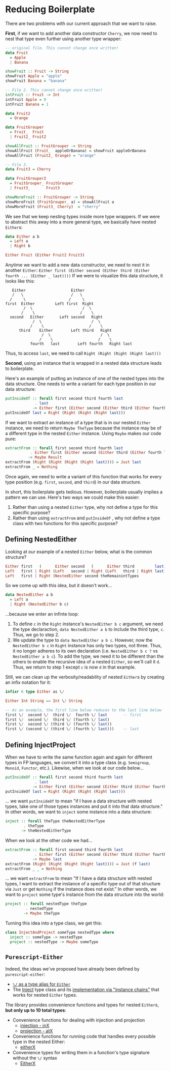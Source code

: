 # Reducing Boilerplate

There are two problems with our current approach that we want to raise.

**First**, if we want to add another data constructor `Cherry`, we now need to nest that type even further using another type wrapper:
```purescript
-- original file. This cannot change once written!
data Fruit
  = Apple
  | Banana

showFruit :: Fruit -> String
showFruit Apple = "apple"
showFruit Banana = "banana"

-- File 2. This cannot change once written!
intFruit :: Fruit -> Int
intFruit Apple = 0
intFruit Banana = 1

data Fruit2
  = Orange

data FruitGrouper
  = Fruit_  Fruit
  | Fruit2_ Fruit2

showAllFruit :: FruitGrouper -> String
showAllFruit (Fruit_  appleOrBanana) = showFruit appleOrBanana
showAllFruit (Fruit2_ Orange) = "orange"

-- File 3.
data Fruit3 = Cherry

data FruitGrouper2
  = FruitGrouper_ FruitGrouper
  | Fruit3_       Fruit3

showMoreFruit :: FruitGrouper -> String
showMoreFruit (FruitGrouper_ a) = showAllFruit a
showMoreFruit (Fruit3_ Cherry)  = "cherry"
```

We see that we keep nesting types inside more type wrappers. If we were to abstract this away into a more general type, we basically have nested `Either`s:
```purescript
data Either a b
  = Left a
  | Right b

Either Fruit (Either Fruit2 Fruit3)
```
Anytime we want to add a new data constructor, we need to nest it in another `Either`:
`Either first (Either second (Either third (Either fourth ... (Either _ last))))`
If we were to visualize this data structure, it looks like this:
```
   Either                    Either
   /   \                     /   \
  /     \                   /     \
first  Either         Left first  Right
        /  \                      /  \
       /    \                    /    \
  second   Either       Left second   Right
            /  \                      /  \
           /    \                    /    \
      third    Either        Left third   Right
                /  \                      /  \
               /    \                    /    \
           fourth   last        Left fourth   Right last
```
Thus, to access `last`, we need to call `Right (Right (Right (Right last)))`

**Second**, using an instance that is wrapped in a nested data structure leads to boilerplate.

Here's an example of putting an instance of one of the nested types into the data structure. One needs to write a variant for each type position in our data structure:
```purescript
putInsideOf :: forall first second third fourth last
             . last
            -> Either first (Either second (Either third (Either fourth last)))
putInsideOf last = Right (Right (Right (Right last)))
```
If we want to extract an instance of a type that is in our nested `Either` instance, we need to return `Maybe TheType` because the instance may be of a different type in the nested `Either` instance. Using `Maybe` makes our code pure:
```purescript
extractFrom :: forall first second third fourth last
           . Either first (Either second (Either third (Either fourth last)))
          -> Maybe Result
extractFrom (Right (Right (Right (Right last)))) = Just last
extractFrom _ = Nothing
```
Once again, we need to write a variant of this function that works for every type position (e.g. `first`, `second`, and `third`) in our data structure.

In short, this boilerplate gets tedious. However, boilerplate usually implies a pattern we can use. Here's two ways we could make this easier:
1. Rather than using a nested `Either` type, why not define a type for this specific purpose?
2. Rather than using `extractFrom` and `putInsideOf` , why not define a type class with two functions for this specific purpose?

## Defining NestedEither

Looking at our example of a nested `Either` below, what is the common structure?
```purescript
Either first   (      Either second   (      Either third         last))
Left   first | Right (Left   second | Right (Left   third | Right last))
Left   first | Right (NestedEither second theRemainintTypes            )
```
So we come up with this idea, but it doesn't work...
```purescript
data NestedEither a b
  = Left a
  | Right (NestedEither b c)
```
...because we enter an infinte loop:
1. To define `c` in the `Right` instance's `NestedEither b c` argument, we need the type declaraction, `data NestedEither a b` to include the third type, `c`. Thus, we go to step 2.
2. We update the type to `data NestedEither a b c`. However, now the `NestedEither b c` in `Right` instance has only two types, not three. Thus, it no longer adheres to its own declaration (i.e. `NestedEither b c ?` vs `NestedEither a b c`). To add the type, we need it to be different than the others to enable the recursive idea of a nested `Either`, so we'll call it `d`. Thus, we return to step 1 except `c` is now `d` in that example.

Still, we can clean up the verbosity/readability of nested `Either`s by creating an infix notation for it:
```purescript
infixr 6 type Either as \/

Either Int String == Int \/ String

-- As an example, the first line below reduces to the last line below
first \/  second \/  third \/  fourth \/ last       -- first
first \/  second \/  third \/ (fourth \/ last)
first \/  second \/ (third \/ (fourth \/ last))
first \/ (second \/ (third \/ (fourth \/ last)))    -- last
```

## Defining InjectProject

When we have to write the same function again and again for different types in FP languages, we convert it into a type class (e.g. `Semigroup`, `Monoid`, `Functor`, etc.). Likewise, when we look at our code below...
```purescript
putInsideOf :: forall first second third fourth last
             . last
            -> Either first (Either second (Either third (Either fourth last)))
putInsideOf last = Right (Right (Right (Right last)))
```
... we want `putInsideOf` to mean "if I have a data structure with nested types, take one of those types instances and put it into that data structure." In other words, we want to `inject` some instance into a data structure:
```purescript
inject :: forall theType theNestedEitherType
        . theType
       -> theNestedEitherType
```
When we look at the other code we had...
```purescript
extractFrom :: forall first second third fourth last
             . Either first (Either second (Either third (Either fourth last)))
            -> Maybe last
extractFrom (Right (Right (Right (Right last)))) = Just (f last)
extractFrom _ _ = Nothing
```
... we want `extractFrom` to mean "If I have a data structure with nested types, I want to extract the instance of a specific type out of that structure via `Just` or get `Nothing` if the instance does not exist." In other words, we want to `project` some type's instance from the data structure into the world:
```purescript
project :: forall nestedType theType
         . nestedType
        -> Maybe theType
```
Turning this idea into a type class, we get this:
```purescript
class InjectAndProject someType nestedType where
  inject :: someType -> nestedType
  project :: nestedType -> Maybe someType
```

## `Purescript-Either`

Indeed, the ideas we've proposed have already been defined by `purescript-either`:
- [`\/` as a type alias for `Either`](https://pursuit.purescript.org/packages/purescript-either/4.0.0/docs/Data.Either.Nested)
- The [Inject](https://pursuit.purescript.org/packages/purescript-either/4.0.0/docs/Data.Either.Inject) type class and its [implementation via "instance chains"](https://github.com/purescript/purescript-either/blob/v4.0.0/src/Data/Either/Inject.purs#L8-L10) that works for nested `Either` types.

The library provides convenience functions and types for nested `Either`s, **but only up to 10 total types**:
- Convenience functions for dealing with injection and projection
    - [injection - inX](https://pursuit.purescript.org/packages/purescript-either/4.0.0/docs/Data.Either.Nested#v:in1)
    - [projection - atX](https://pursuit.purescript.org/packages/purescript-either/4.0.0/docs/Data.Either.Nested#v:at1)
- Convenience functions for running code that handles every possible type in the nested Either:
    - [eitherX](https://pursuit.purescript.org/packages/purescript-either/4.0.0/docs/Data.Either.Nested#v:either1)
- Convenience types for writing them in a function's type signature without the `\/` syntax
    - [EitherX](https://pursuit.purescript.org/packages/purescript-either/4.0.0/docs/Data.Either.Nested#t:Either1)
